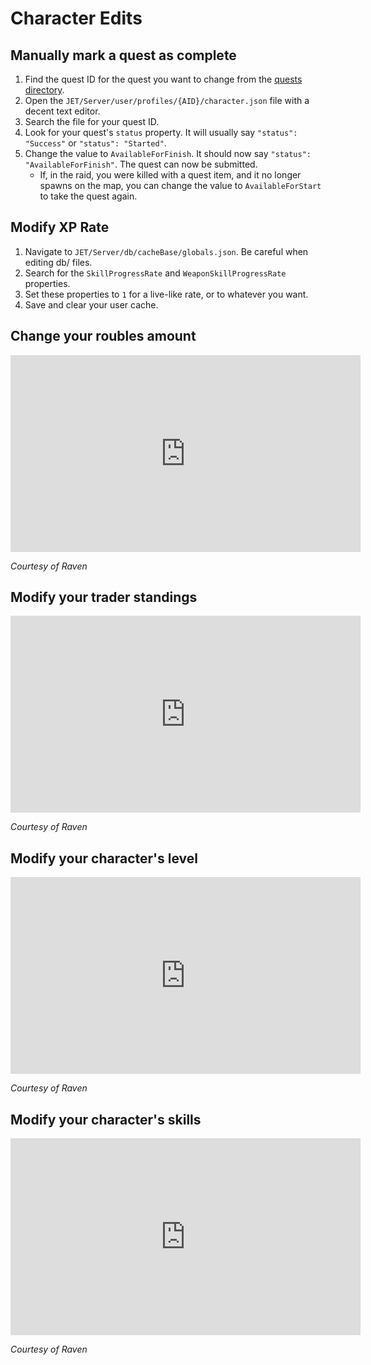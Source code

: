 # Character Edits

## Manually mark a quest as complete

1. Find the quest ID for the quest you want to change from the [quests directory](../resources/quests.md).
2. Open the `JET/Server/user/profiles/{AID}/character.json` file with a decent text editor. 
3. Search the file for your quest ID.
4. Look for your quest's `status` property. It will usually say `"status": "Success"` or `"status": "Started"`.
5. Change the value to `AvailableForFinish`. It should now say `"status": "AvailableForFinish"`. The quest can now be submitted.
    - If, in the raid, you were killed with a quest item, and it no longer spawns on the map, you can change the value to `AvailableForStart` to take the quest again.
    
## Modify XP Rate

1. Navigate to `JET/Server/db/cacheBase/globals.json`. Be careful when editing db/ files.
2. Search for the `SkillProgressRate` and `WeaponSkillProgressRate` properties.
3. Set these properties to `1` for a live-like rate, or to whatever you want.
4. Save and clear your user cache.

## Change your roubles amount

<iframe width="560" height="315" src="https://www.youtube.com/embed/MJYykF2lm6k" frameborder="0" allow="accelerometer; autoplay; clipboard-write; encrypted-media; gyroscope; picture-in-picture" allowfullscreen></iframe>

*Courtesy of Raven*

## Modify your trader standings

<iframe width="560" height="315" src="https://www.youtube.com/embed/Yk6fkZqaO6U" frameborder="0" allow="accelerometer; autoplay; clipboard-write; encrypted-media; gyroscope; picture-in-picture" allowfullscreen></iframe>

*Courtesy of Raven*

## Modify your character's level

<iframe width="560" height="315" src="https://www.youtube.com/embed/-im_c2c_MW0" frameborder="0" allow="accelerometer; autoplay; clipboard-write; encrypted-media; gyroscope; picture-in-picture" allowfullscreen></iframe>

*Courtesy of Raven*

## Modify your character's skills

<iframe width="560" height="315" src="https://www.youtube.com/embed/fyHzYhCoAeI" frameborder="0" allow="accelerometer; autoplay; clipboard-write; encrypted-media; gyroscope; picture-in-picture" allowfullscreen></iframe>

*Courtesy of Raven*
